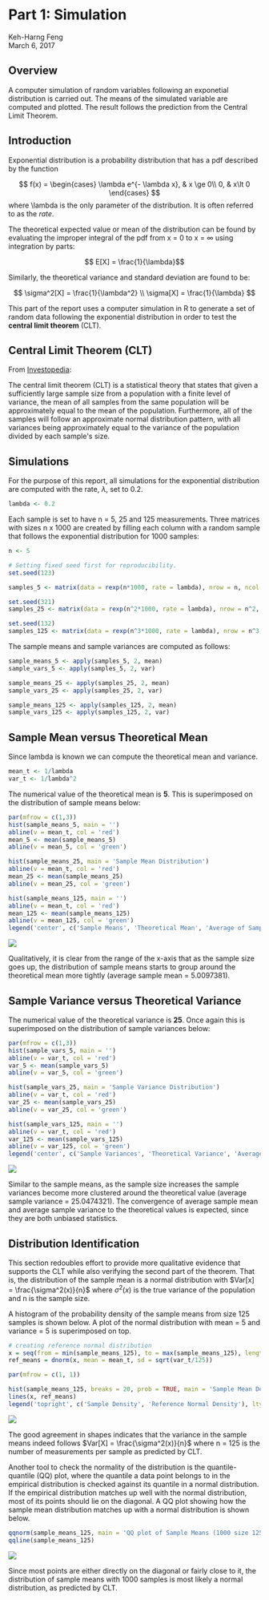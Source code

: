 # Part 1: Simulation
Keh-Harng Feng  
March 6, 2017  



## Overview
A computer simulation of random variables following an exponetial distribution is carried out. The means of the simulated variable are computed and plotted. The result follows the prediction from the Central Limit Theorem.

## Introduction

Exponential distribution is a probability distribution that has a pdf described by the function

$$ 
f(x) = 
\begin{cases}
    \lambda e^{- \lambda x}, & x \ge 0\\
    0, & x\lt 0
\end{cases}
$$
where \lambda is the only parameter of the distribution.  It is often referred to as the *rate*. 

The theoretical expected value or mean of the distribution can be found by evaluating the improper integral of the pdf from x = 0 to x = $\infty$ using integration by parts:

$$ E[X] = \frac{1}{\lambda}$$

Similarly, the theoretical variance and standard deviation are found to be:

$$ 
\sigma^2[X] = \frac{1}{\lambda^2} \\
\sigma[X] = \frac{1}{\lambda}
$$

This part of the report uses a computer simulation in R to generate a set of random data following the exponential distribution in order to test the **central limit theorem**  (CLT).

## Central Limit Theorem (CLT)

From [Investopedia](http://www.investopedia.com/terms/c/central_limit_theorem.asp):

The central limit theorem (CLT) is a statistical theory that states that given a sufficiently large sample size from a population with a finite level of variance, the mean of all samples from the same population will be approximately equal to the mean of the population. Furthermore, all of the samples will follow an approximate normal distribution pattern, with all variances being approximately equal to the variance of the population divided by each sample's size.


## Simulations

For the purpose of this report, all simulations for the exponential distribution are computed with the rate, $\lambda$, set to 0.2.


```r
lambda <- 0.2
```

Each sample is set to have n = 5, 25 and 125 measurements. Three matrices with sizes n x 1000 are created by filling each column with a random sample that follows the exponential distribution for 1000 samples:


```r
n <- 5

# Setting fixed seed first for reproducibility.
set.seed(123)

samples_5 <- matrix(data = rexp(n*1000, rate = lambda), nrow = n, ncol = 1000)

set.seed(321)
samples_25 <- matrix(data = rexp(n^2*1000, rate = lambda), nrow = n^2, ncol = 1000)

set.seed(132)
samples_125 <- matrix(data = rexp(n^3*1000, rate = lambda), nrow = n^3, ncol = 1000)
```

The sample means and sample variances are computed as follows:


```r
sample_means_5 <- apply(samples_5, 2, mean)
sample_vars_5 <- apply(samples_5, 2, var)

sample_means_25 <- apply(samples_25, 2, mean)
sample_vars_25 <- apply(samples_25, 2, var)

sample_means_125 <- apply(samples_125, 2, mean)
sample_vars_125 <- apply(samples_125, 2, var)
```

## Sample Mean versus Theoretical Mean

Since lambda is known we can compute the theoretical mean and variance.


```r
mean_t <- 1/lambda
var_t <- 1/lambda^2
```

The numerical value of the theoretical mean is **5**. This is superimposed on the distribution of sample means below:


```r
par(mfrow = c(1,3))
hist(sample_means_5, main = '')
abline(v = mean_t, col = 'red')
mean_5 <- mean(sample_means_5)
abline(v = mean_5, col = 'green')

hist(sample_means_25, main = 'Sample Mean Distribution')
abline(v = mean_t, col = 'red')
mean_25 <- mean(sample_means_25)
abline(v = mean_25, col = 'green')

hist(sample_means_125, main = '')
abline(v = mean_t, col = 'red')
mean_125 <- mean(sample_means_125)
abline(v = mean_125, col = 'green')
legend('center', c('Sample Means', 'Theoretical Mean', 'Average of Sample Means'), lty = c(1,1,1), col = c('black', 'red', 'green'))
```

![](Simulation_files/figure-html/mean_figure-1.png)<!-- -->

Qualitatively, it is clear from the range of the x-axis that as the sample size goes up, the distribution of sample means starts to group around the theoretical mean more tightly (average sample mean = 5.0097381).

## Sample Variance versus Theoretical Variance

The numerical value of the theoretical variance is **25**. Once again this is superimposed on the distribution of sample variances below:


```r
par(mfrow = c(1,3))
hist(sample_vars_5, main = '')
abline(v = var_t, col = 'red')
var_5 <- mean(sample_vars_5)
abline(v = var_5, col = 'green')

hist(sample_vars_25, main = 'Sample Variance Distribution')
abline(v = var_t, col = 'red')
var_25 <- mean(sample_vars_25)
abline(v = var_25, col = 'green')

hist(sample_vars_125, main = '')
abline(v = var_t, col = 'red')
var_125 <- mean(sample_vars_125)
abline(v = var_125, col = 'green')
legend('center', c('Sample Variances', 'Theoretical Variance', 'Average of Sample Variances'), lty = c(1,1,1), col = c('black', 'red', 'green'))
```

![](Simulation_files/figure-html/var_figure-1.png)<!-- -->

Similar to the sample means, as the sample size increases the sample variances become more clustered around the theoretical value (average sample variance = 25.0474321). The convergence of average sample mean and average sample variance to the theoretical values is expected, since they are both unbiased statistics.

## Distribution Identification

This section redoubles effort to provide more qualitative evidence that supports the CLT while also verifying the second part of the theorem. That is, the distribution of the sample mean is a normal distribution with $Var[x] = \frac{\sigma^2(x)}{n}$ where $\sigma^2(x)$ is the true variance of the population and n is the sample size. 

A histogram of the probability density of the sample means from size 125 samples is shown below. A plot of the normal distribution with mean = 5 and variance = 5 is superimposed on top.

```r
# creating reference normal distribution
x = seq(from = min(sample_means_125), to = max(sample_means_125), length.out = 100)
ref_means = dnorm(x, mean = mean_t, sd = sqrt(var_t/125))

par(mfrow = c(1, 1))

hist(sample_means_125, breaks = 20, prob = TRUE, main = 'Sample Mean Density Distribution (1000 Size 125 Samples)', col = 'green')
lines(x, ref_means)
legend('topright', c('Sample Density', 'Reference Normal Density'), lty = c(1, 1), col = c('green', 'black'))
```

![](Simulation_files/figure-html/norm_compare-1.png)<!-- -->

The good agreement in shapes indicates that the variance in the sample means indeed follows $Var[X] = \frac{\sigma^2(x)}{n}$ where n = 125 is the number of measurements per sample as predicted by CLT.

Another tool to check the normality of the distribution is the quantile-quantile (QQ) plot, where the quantile a data point belongs to in the empirical distribution is checked against its quantile in a normal distribution. If the empirical distribution matches up well with the normal distribution, most of its points should lie on the diagonal. A QQ plot showing how the sample mean distribution matches up with a normal distribution is shown below.


```r
qqnorm(sample_means_125, main = 'QQ plot of Sample Means (1000 size 125 samples) vs Normal Distribution')
qqline(sample_means_125)
```

![](Simulation_files/figure-html/qq-1.png)<!-- -->

Since most points are either directly on the diagonal or fairly close to it, the distribution of sample means with 1000 samples is most likely a normal distribution, as predicted by CLT.
